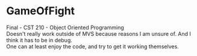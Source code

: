 # GameOfFight
Final - CST 210 - Object Oriented Programming  
Doesn't really work outside of MVS because reasons I am unsure of. And I think it has to be in debug.  
One can at least enjoy the code, and try to get it working themselves.